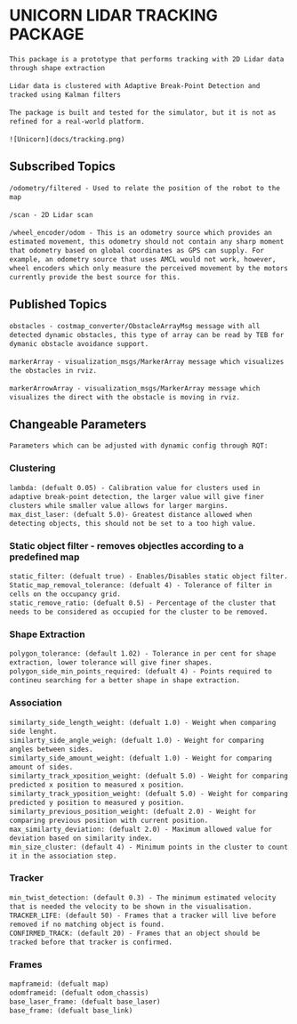 # UNICORN LIDAR TRACKING PACKAGE

    This package is a prototype that performs tracking with 2D Lidar data through shape extraction

    Lidar data is clustered with Adaptive Break-Point Detection and tracked using Kalman filters  

    The package is built and tested for the simulator, but it is not as refined for a real-world platform.

    ![Unicorn](docs/tracking.png)

## Subscribed Topics

    /odometry/filtered - Used to relate the position of the robot to the map

    /scan - 2D Lidar scan 

    /wheel_encoder/odom - This is an odometry source which provides an estimated movement, this odometry should not contain any sharp moment that odometry based on global coordinates as GPS can supply. For example, an odometry source that uses AMCL would not work, however, wheel encoders which only measure the perceived movement by the motors currently provide the best source for this.

## Published Topics 

    obstacles - costmap_converter/ObstacleArrayMsg message with all detected dynamic obstacles, this type of array can be read by TEB for dymanic obstacle avoidance support. 

    markerArray - visualization_msgs/MarkerArray message which visualizes the obstacles in rviz.

    markerArrowArray - visualization_msgs/MarkerArray message which visualizes the direct with the obstacle is moving in rviz.


## Changeable Parameters 

    Parameters which can be adjusted with dynamic config through RQT:

### Clustering
    lambda: (defualt 0.05) - Calibration value for clusters used in adaptive break-point detection, the larger value will give finer clusters while smaller value allows for larger margins.
    max_dist_laser: (defualt 5.0)- Greatest distance allowed when detecting objects, this should not be set to a too high value.

### Static object filter -  removes objectles according to a predefined map
    static_filter: (defualt true) - Enables/Disables static object filter.
    Static_map_removal_tolerance: (defualt 4) - Tolerance of filter in cells on the occupancy grid.
    static_remove_ratio: (defualt 0.5) - Percentage of the cluster that needs to be considered as occupied for the cluster to be removed.
### Shape Extraction
    polygon_tolerance: (default 1.02) - Tolerance in per cent for shape extraction, lower tolerance will give finer shapes.
    polygon_side_min_points_required: (defualt 4) - Points required to contineu searching for a better shape in shape extraction.

### Association

    similarty_side_length_weight: (defualt 1.0) - Weight when comparing side lenght.
    similarty_side_angle_weigh: (defualt 1.0) - Weight for comparing angles between sides.
    similarty_side_amount_weight: (defualt 1.0) - Weight for comparing amount of sides.
    similarty_track_xposition_weight: (defualt 5.0) - Weight for comparing predicted x position to measured x position.
    similarty_track_yposition_weight: (defualt 5.0) - Weight for comparing predicted y position to measured y position.
    similarty_previous_position_weight: (defualt 2.0) - Weight for comparing previous position with current position.
    max_similarty_deviation: (defualt 2.0) - Maximum allowed value for deviation based on similarity index.
    min_size_cluster: (default 4) - Minimum points in the cluster to count it in the association step.

### Tracker

    min_twist_detection: (default 0.3) - The minimum estimated velocity that is needed the velocity to be shown in the visualisation.
    TRACKER_LIFE: (default 50) - Frames that a tracker will live before removed if no matching object is found.
    CONFIRMED_TRACK: (default 20) - Frames that an object should be tracked before that tracker is confirmed.

### Frames
    mapframeid: (defualt map)
    odomframeid: (defualt odom_chassis)
    base_laser_frame: (defualt base_laser)
    base_frame: (defualt base_link)